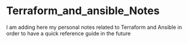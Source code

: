 # Terraform_and_ansible_Notes

I am adding here my personal notes related to Terraform and Ansible in order to have a quick reference guide in the future
